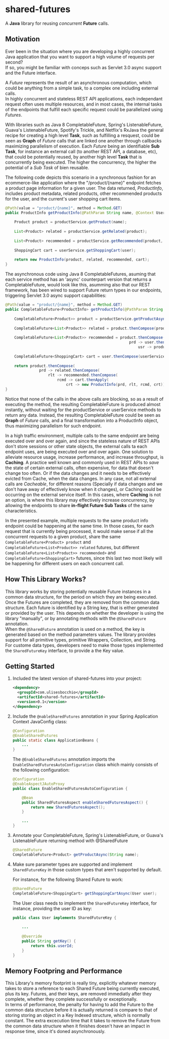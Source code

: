 # shared-futures
A **Java** library for reusing *concurrent* **Future** calls.

## Motivation
Ever been in the situation where you are developing a highly concurrent Java application that you want to support a high volume of requests per second?<br/>
If so, you might be familiar with conceps such as Servlet 3.0 async support and the Future interface.

A *Future* represents the result of an asynchronous computation, which could be anything from a simple task, to a complex one including external calls.<br/>
In highly concurrent and stateless REST API applications, each independant request often uses multiple resources, and in most cases, the internal tasks of the endpoints that fulfill each specific request could be parallelized using *Futures*.

With libraries such as Java 8 CompletableFuture, Spring's ListenableFuture, Guava's ListenableFuture, Spotify's Trickle, and Netflix's RxJava the general recipe for creating a high level **Task**, such as fulfilling a resquest, could be seen as **Graph** of *Future* calls that are linked one another through callbacks maximizing parallelism of execution. Each *Future* being an identifiable **Sub Task**, for instance an external call (to another REST API, a database, etc), that could be potentially reused, by another high level **Task** that is concurrently being executed. The higher the concurrency, the higher the potential of a *Sub Task* of bien reusable.

The following code depicts this scenario in a synchronous fashion for an ecommerce-like application where the "/product/{name}" endpoint fetches a product page information for a given user. The data returned, *ProductInfo*, includes product metadata, related products, other recommended products for the user, and the current's user shopping cart items.

~~~java
@Path(value = "product/{name}", method = Method.GET)
public ProductInfo getProductInfo(@PathParam String name, @Context User user) {
    
    Product product = productService.getProduct(name);
    
    List<Product> related = productService.getRelated(product);
    
    List<Product> recommended = productService.getRecommended(product, user);
    
    ShoppingCart cart = userService.getShoppingCart(user);
    
    return new ProductInfo(product, related, recommended, cart);
}
~~~ 

The asynchronous code using Java 8 CompletableFutures, asuming that each service method has an 'async' counterpart version that returns a CompletableFuture, would look like this, asumming also that our REST framework, has been wired to support Future return types in our endpoints, triggering Servlet 3.0 async support capabilities:

~~~java
@Path(value = "product/{name}", method = Method.GET)
public CompletableFuture<ProductInfo> getProductInfo(@PathParam String name, @Context User user) {
    
    CompletableFuture<Product>> product = productService.getProductAsync(name);
   
    CompletableFuture<List<Product>> related = product.thenCompose(productService::getRelatedAsync);
    
    CompletableFuture<List<Product>> recommended = product.thenCompose( 
                                                       prd -> user.thenCompose( 
                                                           usr -> productService.getRecommendedAsync(prd, usr)));
    
    CompletableFuture<ShoppingCart> cart = user.thenCompose(userService::getShoppingCartAsync);
    
    return product.thenCompose(
               prd -> related.thenCompose(
                   rlt -> recommended.thenCompose(
                       rcmd -> cart.thenApply(
                           crt -> new ProductInfo(prd, rlt, rcmd, crt)))));
}
~~~

Notice that none of the calls in the above calls are blocking, so as a result of executing the method, the resulting CompletableFuture<ProductInfo> is produced almost instantly, without waiting for the productService or userService methods to return any data. Instead, the resulting CompletableFuture<ProductInfo> could be seen as **Graph** of *Future* calls, and a final transformation into a ProductInfo object, thus maximizing parallelism for such endpoint.

In a high traffic environment, multiple calls to the same endpoint are being executed over and over again, and since the stateless nature of REST APIs don't store sessions or other state objects, the external calls ta each endpoint uses, are being executed over and over again. One solution to alleviate resource usage, increase performance, and increase throughput, is **Caching**. A practice well known and commonly used in REST APIs to *save* the state of certain external calls, often expensive, for data that doesn't change too often. Or if the data changes and it needs to be effectively evicted from Cache, when the data changes. In any case, not all external calls are *Cacheable*, for different reasons (Specially if data changes and we don't have away of effectively know when it changes), or Caching could be occurring on the external service itself. In this cases, where **Caching** is not an option, is where this library may effectively increase concurrency, by allowing the endpoints to share **in-flight Future Sub Tasks** of the same characteristics.

In the presented example, multiple requests to the same product info endpoint could be happening at the same time. In those cases, for each request that is currently being processed, it would make sense if all the concurrent requests to a given product, share the same `CompletableFuture<Product> product` and `CompletableFuture<List<Product>> related` futures, but different `CompletableFuture<List<Product>> recommended>` and `CompletableFuture<ShoppingCart>` futures, since this last two most likely will be happening for different users on each concurrent call.

## How This Library Works?

This library works by storing potentially reusable Future instances in a common data structure, for the period on which they are being executed. Once the Futures are completed, they are removed from the common data structure. Each future is identified by a String key, that is either generated or provided by the user. This depends on whether the developer is using the library "manually", or by annotating methods with the `@SharedFuture` annotation.<br/>
When the `@SharedFuture` annotation is used on a method, the key is generated based on the method parameters values. The library provides support for all primitive types, primitive Wrappers, Collection, and String. For custome data types, developers need to make those types implemented the `SharedFutureKey` interface, to provide a the Key value.

## Getting Started

1. Included the latest version of shared-futures into your project:

	~~~xml
	<dependency>
	  <groupId>com.ulisesbocchio</groupId>
	  <artifactId>shared-futures</artifactId>
	  <version>0.1</version>
	</dependency>
	~~~

2. Include the `@nableSharedFutures` annotation in your Spring Application Context JavaConfig class:

	~~~java
	@Configuration
	@EnableSharedFutures
	public static class ApplicationBeans {
	    ...
	}
	~~~

	The `@EnableSharedFutures` annotation imports the `EnableSharedFuturesAutoConfiguration` class which mainly consists of the following configuration:

	~~~java
	@Configuration
	@EnableAspectJAutoProxy
	public class EnableSharedFuturesAutoConfiguration {

		@Bean
		public SharedFuturesAspect enableSharedFuturesAspect() {
			return new SharedFuturesAspect();
		}

	    ...
	}
	~~~

3. Annotate your CompletableFuture, Spring's ListenableFuture, or Guava's ListenableFuture returning method with @SharedFuture

	~~~java
	@SharedFuture
	CompletableFuture<Product> getProductAsync(String name);
	~~~


4. Make sure parameter types are supported and implement `SharedFutureKey` in those custom types that aren't supported by default.

	For instance, for the following Shared Future to work:
	
	~~~java
	@SharedFuture
	CompletableFuture<ShoppingCart> getShoppingCartAsync(User user);
	~~~
	
	The User class needs to implement the `SharedFutureKey` interface, for instance, providing the user ID as key:
	
	~~~java
	public class User implements SharedFutureKey {
		
		...
		
		@Override
		public String getKey() {
			return this.userId;
		}
	}
	~~~

## Memory Footpring and Performance

This Library's memory footprint is really tiny, explicitly whatever memory takes to store a reference to each Shared Future being currently executed, plus its key. Futures, and their keys, are removed immediatly after they complete, whether they complete successfully or exceptionally.<br/>
In terms of performance, the penalty for having to add the Future to the common data structure before it is actually returned is compare to that of storing storing an object in a Key Indexed structure, which is normally constant. The extra excecution time that it takes to remove the Future from the common data structure when it finishes doesn't have an impact in response time, since it's doned asynchronously.
